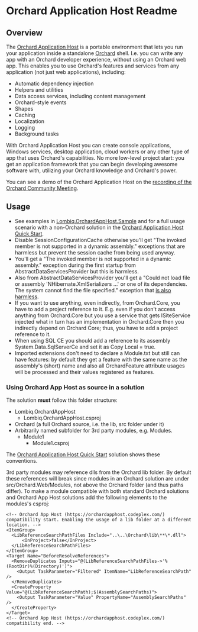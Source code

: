 # Orchard Application Host Readme



## Overview

The [Orchard Application Host](http://orchardapphost.codeplex.com/) is a portable environment that lets you run your application inside a standalone [Orchard](http://orchardproject.net) shell. I.e. you can write any app with an Orchard developer experience, without using an Orchard web app. This enables you to use Orchard's features and services from any application (not just web applications), including:

- Automatic dependency injection
- Helpers and utilities
- Data access services, including content management
- Orchard-style events
- Shapes
- Caching
- Localization
- Logging
- Background tasks

With Orchard Application Host you can create console applications, Windows services, desktop application, cloud workers or any other type of app that uses Orchard's capabilities. No more low-level project start: you get an application framework that you can begin developing awesome software with, utilizing your Orchard knowledge and Orchard's power.

You can see a demo of the Orchard Application Host on the [recording of the Orchard Community Meeting](https://www.youtube.com/watch?v=_9lf7uZ-Ztk&feature=youtu.be&t=22m55s).


## Usage

- See examples in [Lombiq.OrchardAppHost.Sample](https://orchardapphostsample.codeplex.com/) and for a full usage scenario with a non-Orchard solution in the [Orchard Application Host Quick Start](https://bitbucket.org/Lombiq/orchard-application-host-quick-start).
- Disable SessionConfigurationCache otherwise you'll get "The invoked member is not supported in a dynamic assembly." exceptions that are harmless but prevent the session cache from being used anyway.
- You'll get a "The invoked member is not supported in a dynamic assembly." exception during the first startup from AbstractDataServicesProvider but this is harmless.
-  Also from AbstractDataServicesProvider you'll get a "Could not load file or assembly 'NHibernate.XmlSerializers ...' or one of its dependencies. The system cannot find the file specified." exception that [is also harmless](http://www.mail-archive.com/nhusers@googlegroups.com/msg06041.html).
- If you want to use anything, even indirectly, from Orchard.Core, you have to add a project reference to it. E.g. even if you don't access anything from Orchard.Core but you use a service that gets ISiteService injected what in turn has an implementation in Orchard.Core then you indirectly depend on Orchard Core; thus, you have to add a project reference to it.
- When using SQL CE you should add a reference to its assembly System.Data.SqlServerCe and set it as Copy Local = true.
- Imported extensions don't need to declare a Module.txt but still can have features: by default they get a feature with the same name as the assembly's (short) name and also all OrchardFeature attribute usages will be processed and their values registered as features.

### Using Orchard App Host as source in a solution

The solution **must** follow this folder structure:

- Lombiq.OrchardAppHost
	- Lombiq.OrchardAppHost.csproj
- Orchard (a full Orchard source, i.e. the lib, src folder under it)
- Arbitrarily named subfolder for 3rd party modules, e.g. Modules.
	- Module1
		- Module1.csproj

The [Orchard Application Host Quick Start](https://bitbucket.org/Lombiq/orchard-application-host-quick-start) solution shows these conventions.

3rd party modules may reference dlls from the Orchard lib folder. By default these references will break since modules in an Orchard solution are under src/Orchard.Web/Modules, not above the Orchard folder (and thus paths differ). To make a module compatible with both standard Orchard solutions and Orchard App Host solutions add the following elements to the modules's csproj:
	
	<!-- Orchard App Host (https://orchardapphost.codeplex.com/) compatibility start. Enabling the usage of a lib folder at a different location. -->
	<ItemGroup>
	  <LibReferenceSearchPathFiles Include="..\..\Orchard\lib\**\*.dll">
	      <InProject>false</InProject>
	  </LibReferenceSearchPathFiles>
	</ItemGroup>
	<Target Name="BeforeResolveReferences">
	  <RemoveDuplicates Inputs="@(LibReferenceSearchPathFiles->'%(RootDir)%(Directory)')">
	    <Output TaskParameter="Filtered" ItemName="LibReferenceSearchPath" />
	  </RemoveDuplicates>
	  <CreateProperty Value="@(LibReferenceSearchPath);$(AssemblySearchPaths)">
	    <Output TaskParameter="Value" PropertyName="AssemblySearchPaths" />
	  </CreateProperty>
	</Target>
	<!-- Orchard App Host (https://orchardapphost.codeplex.com/) compatibility end. -->